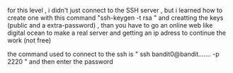 for this level , i didn't just connect to the SSH server , but i learned how to create one with this command "ssh-keygen -t rsa " and creatting the keys (public and a extra-password) , than you have to go an online web like digital ocean to make a real server and getting an ip adress to continue the work (not free)

the command used to connect to the ssh is " ssh bandit0@bandit....... -p 2220 " 
and then enter the password 
